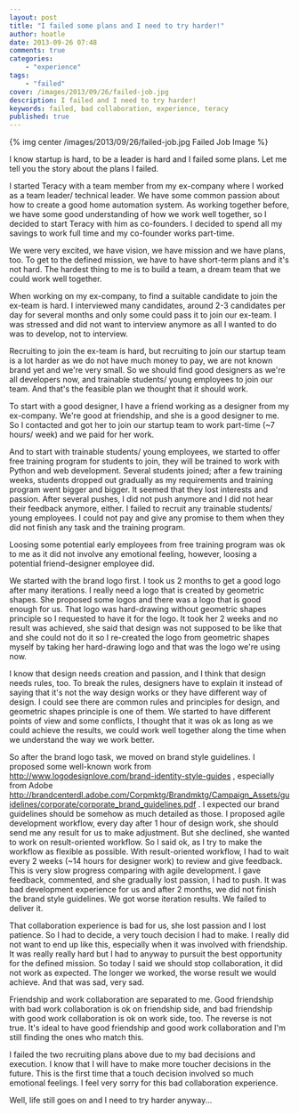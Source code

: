 ```yaml
---
layout: post
title: "I failed some plans and I need to try harder!"
author: hoatle
date: 2013-09-26 07:48
comments: true
categories:
    - "experience"
tags:
    - "failed"
cover: /images/2013/09/26/failed-job.jpg
description: I failed and I need to try harder!
keywords: failed, bad collaboration, experience, teracy
published: true
---
```


{% img center /images/2013/09/26/failed-job.jpg Failed Job Image %}

I know startup is hard, to be a leader is hard and I failed some plans. Let me tell you the story
about the plans I failed.

<!-- more -->

I started Teracy with a team member from my ex-company where I worked as a team leader/ technical
leader. We have some common passion about how to create a good home automation system. As working
together before, we have some good understanding of how we work well together, so I decided to start
Teracy with him as co-founders. I decided to spend all my savings to work full time and my co-founder
works part-time.

We were very excited, we have vision, we have mission and we have plans, too. To get to the defined
mission, we have to have short-term plans and it's not hard. The hardest thing to me is to build a
team, a dream team that we could work well together.

When working on my ex-company, to find a suitable candidate to join the ex-team is hard. I
interviewed many candidates, around 2-3 candidates per day for several months and only some could
pass it to join our ex-team. I was stressed and did not want to interview anymore as all I wanted to
do was to develop, not to interview.

Recruiting to join the ex-team is hard, but recruiting to join our startup team is a lot harder as
we do not have much money to pay, we are not known brand yet and we're very small. So we should find
good designers as we're all developers now, and trainable students/ young employees to join our team.
And that's the feasible plan we thought that it should work.

To start with a good designer, I have a friend working as a designer from my ex-company. We're good
at friendship, and she is a good designer to me. So I contacted and got her to join our startup team
to work part-time (~7 hours/ week) and we paid for her work.

And to start with trainable students/ young employees, we started to offer free training program
for students to join, they will be trained to work with Python and web development. Several students
joined; after a few training weeks, students dropped out gradually as my requirements and training
program went bigger and bigger. It seemed that they lost interests and passion. After several pushes,
I did not push anymore and I did not hear their feedback anymore, either. I failed to recruit any
trainable students/ young employees. I could not pay and give any promise to them when they did not
finish any task and the training program.

Loosing some potential early employees from free training program was ok to me as it did not involve
any emotional feeling, however, loosing a potential friend-designer employee did.

We started with the brand logo first. I took us 2 months to get a good logo after many iterations.
I really need a logo that is created by geometric shapes. She proposed some logos and there was a
logo that is good enough for us. That logo was hard-drawing without geometric shapes principle so I
requested to have it for the logo. It took her 2 weeks and no result was achieved, she said that
design was not supposed to be like that and she could not do it so I re-created the logo from
geometric shapes myself by taking her hard-drawing logo and that was the logo we're using now.

I know that design needs creation and passion, and I think that design needs rules, too.
To break the rules, designers have to explain it instead of saying that it's not the way design
works or they have different way of design. I could see there are common rules and principles for
design, and geometric shapes principle is one of them. We started to have different points of view
and some conflicts, I thought that it was ok as long as we could achieve the results, we could work
well together along the time when we understand the way we work better.

So after the brand logo task, we moved on brand style guidelines. I proposed some well-known work
from http://www.logodesignlove.com/brand-identity-style-guides , especially from Adobe
http://brandcenterdl.adobe.com/Corpmktg/Brandmktg/Campaign_Assets/guidelines/corporate/corporate_brand_guidelines.pdf
. I expected our brand guidelines should be somehow as much detailed as those. I proposed
agile development workflow, every day after 1 hour of design work, she should send me any result for
us to make adjustment. But she declined, she wanted to work on result-oriented workflow. So I said ok,
as I try to make the workflow as flexible as possible. With result-oriented workflow, I had to wait
every 2 weeks (~14 hours for designer work) to review and give feedback. This is very slow progress
comparing with agile development. I gave feedback, commented, and she gradually lost passion, I had
to push. It was bad development experience for us and after 2 months, we did not finish the brand
style guidelines. We got worse iteration results. We failed to deliver it.

That collaboration experience is bad for us, she lost passion and I lost patience. So I had to decide,
a very touch decision I had to make. I really did not want to end up like this, especially when it was
involved with friendship. It was really really hard but I had to anyway to pursuit the best opportunity
for the defined mission. So today I said we should stop collaboration, it did not work as expected.
The longer we worked, the worse result we would achieve. And that was sad, very sad.

Friendship and work collaboration are separated to me. Good friendship with bad work collaboration is
ok on friendship side, and bad friendship with good work collaboration is ok on work side, too. The
reverse is not true. It's ideal to have good friendship and good work collaboration and I'm still
finding the ones who match this.

I failed the two recruiting plans above due to my bad decisions and execution. I know that I will
have to make more toucher decisions in the future. This is the first time that a touch decision
involved so much emotional feelings. I feel very sorry for this bad collaboration experience.

Well, life still goes on and I need to try harder anyway...
